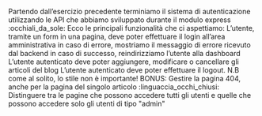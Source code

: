 Partendo dall’esercizio precedente terminiamo il sistema di autenticazione utilizzando le API che abbiamo sviluppato durante il modulo express :occhiali_da_sole:
Ecco le principali funzionalità che ci aspettiamo:
L’utente, tramite un form in una pagina, deve poter effettuare il login all’area amministrativa
in caso di errore, mostriamo il messaggio di errore ricevuto dal backend
in caso di successo, reindirizziamo l’utente alla dashboard
L’utente autenticato deve poter aggiungere, modificare o cancellare gli articoli del blog
L’utente autenticato deve poter effettuare il logout.
N.B come al solito, lo stile non è importante!
BONUS:
Gestire la pagina 404, anche per la pagina del singolo articolo :linguaccia_occhi_chiusi:
Distinguere tra le pagine che possono accedere tutti gli utenti e quelle che possono accedere solo gli utenti di tipo "admin"